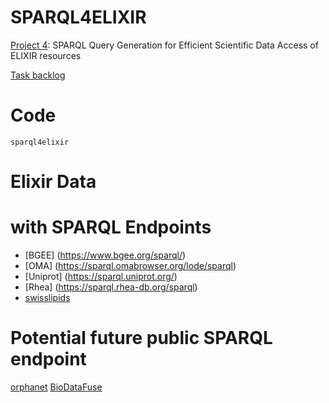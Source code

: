 # SPARQL4ELIXIR
[Project 4](https://github.com/elixir-europe/biohackathon-projects-2024/blob/main/4.md): SPARQL Query Generation for Efficient Scientific Data Access of ELIXIR resources

[Task backlog](https://github.com/users/jcrangel/projects/9/views/1)


# Code
`sparql4elixir`


# Elixir Data 

# with SPARQL Endpoints

- [BGEE] (https://www.bgee.org/sparql/)
- [OMA] (https://sparql.omabrowser.org/lode/sparql)
- [Uniprot] (https://sparql.uniprot.org/)
- [Rhea] (https://sparql.rhea-db.org/sparql)
- [swisslipids](https://www.swisslipids.org/#/)


# Potential future public SPARQL endpoint 
[orphanet](https://www.orpha.net)
[BioDataFuse](https://biodatafuse.org)
